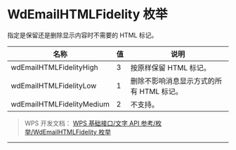 # WdEmailHTMLFidelity 枚举

指定是保留还是删除显示内容时不需要的 HTML 标记。

| 名称                      | 值  | 说明                                     |
|---------------------------|-----|------------------------------------------|
| wdEmailHTMLFidelityHigh   | 3   | 按原样保留 HTML 标记。                   |
| wdEmailHTMLFidelityLow    | 1   | 删除不影响消息显示方式的所有 HTML 标记。 |
| wdEmailHTMLFidelityMedium | 2   | 不支持。                                 |

> WPS 开发文档： [WPS 基础接口/文字 API 参考/枚举/WdEmailHTMLFidelity 枚举](https://qn.cache.wpscdn.cn/encs/doc/office_v19/topics/WPS%20%E5%9F%BA%E7%A1%80%E6%8E%A5%E5%8F%A3/%E6%96%87%E5%AD%97%20API%20%E5%8F%82%E8%80%83/%E6%9E%9A%E4%B8%BE/WdEmailHTMLFidelity%20%E6%9E%9A%E4%B8%BE.html)

------------------------------------------------------------------------
